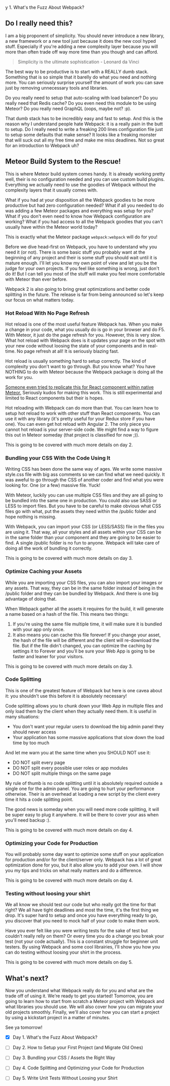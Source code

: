 y 1. What's the Fuzz About Webpack?

## Do I really need this?

I am a big proponent of simplicity. You should never introduce a new library, a new framework or a new tool just because it does the new cool hyped stuff. Especially if you're adding a new complexity layer because you will more than often trade off way more time than you though and can afford.

> Simplicity is the ultimate sophistication  - Leonard da Vinci

The best way to be productive is to start with a REALLY dumb stack. Something that is so simple that it barelly do what you need and nothing more. You can seriously surprise yourself the amount of work you can save just by removing unnecessary tools and libraries.

Do you really need to setup that auto-scaling with load balancer? Do you really need that Redis cache? Do you even need this module to be using Meteor? Do you really need GraphQL (oops, maybe not? :p).

That dumb stack has to be incredibly easy and fast to setup. And this is the reason why I understand people hate Webpack: it is a really pain in the butt to setup. Do I really need to write a freaking 200 lines configuration file just to setup some defaults that make sense? It looks like a freaking monster that will suck out all my free time and make me miss deadlines. Not so great for an introduction to Webpack uh?

## Meteor Build System to the Rescue!

This is where Meteor build system comes handy. It is already working pretty well, their is no configuration needed and you can use custom build plugins. Everything we actually need to use the goodies of Webpack without the complexity layers that it usually comes with.

What if you had at your disposition all the Webpack goodies to be more productive but had zero configuration needed? What if all you needed to do was adding a few Meteor packages and everything was setup for you? What if you don't even need to know how Webpack configuration are working? What if you had access to all the Webpack goodies that you can't usually have within the Meteor world today?

This is exactly what the Meteor package `webpack:webpack` will do for you!

Before we dive head-first on Webpack, you have to understand why you need it (or not). There is some basic stuff you probably want at the beginning of any project and their is some stuff you should wait until it is mature enough. I'll let you know my own point of view and let you be the judge for your own projects. If you feel like something is wrong, just don't do it! But I can tell you most of the stuff will make you feel more comfortable with Meteor than ever before.

Webpack 2 is also going to bring great optimizations and better code splitting in the future. The release is far from being announced so let's keep our focus on what matters today.

### Hot Reload With No Page Refresh
Hot reload is one of the most useful feature Webpack has. When you make a change in your code, what you usually do is go in your browser and do F5. With Meteor, it just do the page refresh for you. However, this is very slow. What hot reload with Webpack does is it updates your page on the spot with your new code without loosing the state of your components and in real-time. No page refresh at all! It is seriously blazing fast.

Hot reload is usually something hard to setup correctly. The kind of complexity you don't want to go through. But you know what? You have NOTHING to do with Meteor because the Webpack package is doing all the work for you. 

[Someone even tried to replicate this for React component within native Meteor.](https://forums.meteor.com/t/react-hotloading-in-native-meteor-is-ready-i-e-no-webpack/17523) Seriously kudos for making this work. This is still experimental and limited to React components but their is hopes.

Hot reloading with Webpack can do more than that. You can learn how to setup hot reload to work with other stuff than React components. You can use it with any library (it's pretty useful for your Redux store if you have one). You can even get hot reload with Angular 2. The only piece you cannot hot reload is your server-side code. We might find a way to figure this out in Meteor someday (that project is classified for now ;)).

This is going to be covered with much more details on day 2.

### Bundling your CSS With the Code Using It
Writing CSS has been done the same way of ages. We write some massive style.css file with big ass comments so we can find what we need quickly. It was aweful to go through the CSS of another coder and find what you were looking for. One (or a few) massive file. Yuck! 

With Meteor, luckily you can use multiple CSS files and they are all going to be bundled into the same one in production. You could also use SASS or LESS to import files. But you have to be careful to make obvious what CSS files go with what, put the assets they need within the /public folder and hope nothing is missing.

With Webpack, you can import your CSS (or LESS/SASS) file in the files you are using it. That way, all your styles and all assets within your CSS can be in the same folder than your component and they are going to be easier to find. A single /public folder is no fun to anyone. Webpack will take care of doing all the work of bundling it correctly.

This is going to be covered with much more details on day 3.

### Optimize Caching your Assets

While you are importing your CSS files, you can also import your images or any assets. That way, they can be in the same folder instead of being in the /public folder and they can be bundled by Webpack. And there is one big advantage of doing that.

When Webpack gather all the assets it requires for the build, it will generate a name based on a hash of the file. This means two things:

1. If you're using the same file multiple time, it will make sure it is bundled with your app only once.
2. It also means you can cache this file forever! If you change your asset, the hash of the file will be different and the client will re-download the file. But if the file didn't changed, you can optimize the caching by settings it to Forever and you'll be sure your Web App is going to be faster and leaner for your visitors.

This is going to be covered with much more details on day 3.

### Code Splitting

This is one of the greatest feature of Webpack but here is one cavea about it: you shouldn't use this before it is absolutely necessary! 

Code splitting allows you to chunk down your Web App in multiple files and only load them by the client when they actually need them. It is useful in many situations:
- You don't want your regular users to download the big admin panel they should never access
- Your application has some massive applications that slow down the load time by too much

And let me warn you at the same time when you SHOULD NOT use it:
- DO NOT split every page
- DO NOT split every possible user roles or app modules
- DO NOT split multiple things on the same page

My rule of thumb is no code splitting until it is absolutely required outside a single one for the admin panel. You are going to hurt your performance otherwise. Their is an overhead at loading a new script by the client every time it hits a code splitting point.

The good news is someday when you will need more code splitting, it will be super easy to plug it anywhere. It will be there to cover your ass when you'll need backup :).

This is going to be covered with much more details on day 4.

### Optimizing your Code for Production

You will probably some day want to optimize some stuff on your application for production and/or for the client/server only. Webpack has a lot of great optimization done for you, but it also allow you to add your own. I will show you my tips and tricks on what really matters and do a difference.

This is going to be covered with much more details on day 4.

### Testing without loosing your shirt

We all know we should test our code but who really got the time for that right? We all have tight deadlines and most the time, it's the first thing we drop. It's super hard to setup and once you have everything ready to go, you discover that you need to mock half of your code to make them work.

Have you ever felt like you were writing tests for the sake of test but couldn't really relly on them? Or every time you do a change you break your test (not your code actually). This is a constant struggle for beginner unit testers. By using Webpack and some cool librairies, I'll show you how you can do testing without loosing your shirt in the process.

This is going to be covered with much more details on day 5.

## What's next?

Now you understand what Webpack really do for you and what are the trade off of using it. We're ready to get you started! Tomorrow, you are going to learn how to start from scratch a Meteor project with Webpack and what libraries you should use. We will also cover how you can migrate your old projects smoothly. Finally, we'll also cover how you can start a project by using a kickstart project in a matter of minutes.

See ya tomorrow!

- [x] Day 1. What's the Fuzz About Webpack?
- [ ] Day 2. How to Setup your First Project (and Migrate Old Ones)
- [ ] Day 3. Bundling your CSS / Assets the Right Way
- [ ] Day 4. Code Splitting and Optimizing your Code for Production
- [ ] Day 5. Write Unit Tests Without Loosing your Shirt


